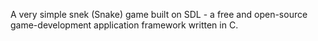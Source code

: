 A very simple snek (Snake) game built on SDL - a free and open-source game-development application framework written in C. 
